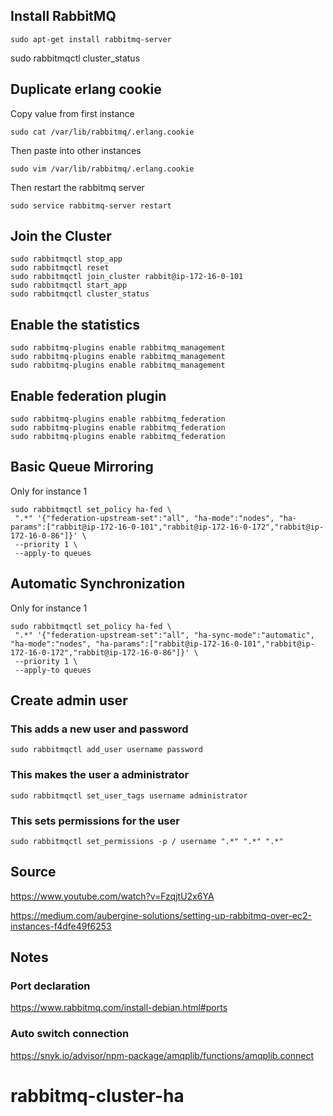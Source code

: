 ## Install RabbitMQ

```
sudo apt-get install rabbitmq-server
```

sudo rabbitmqctl cluster_status

## Duplicate erlang cookie

Copy value from first instance

```
sudo cat /var/lib/rabbitmq/.erlang.cookie
```

Then paste into other instances

```
sudo vim /var/lib/rabbitmq/.erlang.cookie
```

Then restart the rabbitmq server

```
sudo service rabbitmq-server restart
```

## Join the Cluster

```
sudo rabbitmqctl stop_app
sudo rabbitmqctl reset
sudo rabbitmqctl join_cluster rabbit@ip-172-16-0-101
sudo rabbitmqctl start_app
sudo rabbitmqctl cluster_status
```

## Enable the statistics

```
sudo rabbitmq-plugins enable rabbitmq_management
sudo rabbitmq-plugins enable rabbitmq_management
sudo rabbitmq-plugins enable rabbitmq_management
```

## Enable federation plugin

```
sudo rabbitmq-plugins enable rabbitmq_federation
sudo rabbitmq-plugins enable rabbitmq_federation
sudo rabbitmq-plugins enable rabbitmq_federation
```

## Basic Queue Mirroring

Only for instance 1

```
sudo rabbitmqctl set_policy ha-fed \
 ".*" '{"federation-upstream-set":"all", "ha-mode":"nodes", "ha-params":["rabbit@ip-172-16-0-101","rabbit@ip-172-16-0-172","rabbit@ip-172-16-0-86"]}' \
 --priority 1 \
 --apply-to queues
```

## Automatic Synchronization

Only for instance 1

```
sudo rabbitmqctl set_policy ha-fed \
 ".*" '{"federation-upstream-set":"all", "ha-sync-mode":"automatic", "ha-mode":"nodes", "ha-params":["rabbit@ip-172-16-0-101","rabbit@ip-172-16-0-172","rabbit@ip-172-16-0-86"]}' \
 --priority 1 \
 --apply-to queues
```

## Create admin user

### This adds a new user and password

```
sudo rabbitmqctl add_user username password
```

### This makes the user a administrator

```
sudo rabbitmqctl set_user_tags username administrator
```

### This sets permissions for the user

```
sudo rabbitmqctl set_permissions -p / username ".*" ".*" ".*"
```

## Source

https://www.youtube.com/watch?v=FzqjtU2x6YA

https://medium.com/aubergine-solutions/setting-up-rabbitmq-over-ec2-instances-f4dfe49f6253

## Notes

### Port declaration

https://www.rabbitmq.com/install-debian.html#ports

### Auto switch connection

https://snyk.io/advisor/npm-package/amqplib/functions/amqplib.connect
# rabbitmq-cluster-ha
